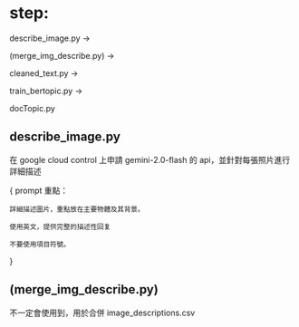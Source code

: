 # step: 
describe_image.py ->

(merge_img_describe.py) -> 

cleaned_text.py -> 

train_bertopic.py ->

docTopic.py

## describe_image.py
在 google cloud control 上申請 gemini-2.0-flash 的 api，並針對每張照片進行詳細描述

{ prompt 重點：

    詳細描述圖片，重點放在主要物體及其背景。
    
    使用英文，提供完整的描述性回复
    
    不要使用項目符號。

}

## (merge_img_describe.py)
不一定會使用到，用於合併 image_descriptions.csv
